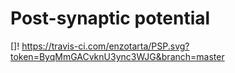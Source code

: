# Post-synaptic potential
[]! https://travis-ci.com/enzotarta/PSP.svg?token=ByqMmGACvknU3ync3WJG&branch=master
